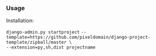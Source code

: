 ### Usage

Installation:

`django-admin.py startproject`
`--template=https://github.com/pixeldomain/django-project-template/zipball/master \`   
`--extension=py,sh,dist projectname`